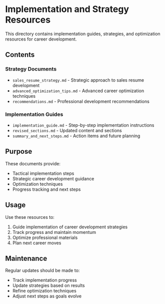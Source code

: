 # Implementation and Strategy Resources

This directory contains implementation guides, strategies, and optimization resources for career development.

## Contents

### Strategy Documents
- `sales_resume_strategy.md` - Strategic approach to sales resume development
- `advanced_optimization_tips.md` - Advanced career optimization techniques
- `recommendations.md` - Professional development recommendations

### Implementation Guides
- `implementation_guide.md` - Step-by-step implementation instructions
- `revised_sections.md` - Updated content and sections
- `summary_and_next_steps.md` - Action items and future planning

## Purpose

These documents provide:
- Tactical implementation steps
- Strategic career development guidance
- Optimization techniques
- Progress tracking and next steps

## Usage

Use these resources to:
1. Guide implementation of career development strategies
2. Track progress and maintain momentum
3. Optimize professional materials
4. Plan next career moves

## Maintenance

Regular updates should be made to:
- Track implementation progress
- Update strategies based on results
- Refine optimization techniques
- Adjust next steps as goals evolve 